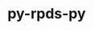 ---
title: "py-rpds-py"
layout: cache
categories: [package, develop-2025-04-27]
meta: {"compilers": ["none"], "num_specs": 10, "num_specs_by_stack": {"data-vis-sdk": 1, "e4s": 4, "e4s-neoverse-v2": 3, "radiuss": 2, "root": 10}, "oss": ["ubuntu18.04", "ubuntu20.04", "ubuntu22.04"], "platforms": ["linux"], "stacks": ["data-vis-sdk", "e4s", "e4s-neoverse-v2", "radiuss", "root"], "targets": ["neoverse_v2", "x86_64_v3"], "versions": ["0.20.0"]}
spec_details: [{"compiler": "none", "hash": "5s6wui6nc6cfjpwlpm3fntjupjux7nph", "os": "ubuntu22.04", "platform": "linux", "size": "-", "stacks": ["e4s", "root"], "target": "x86_64_v3", "variants": ["build_system=python_pip"], "versions": ["0.20.0"]}, {"compiler": "none", "hash": "5tch76wgevjdcnr6c4drmvrp6ectbfal", "os": "ubuntu22.04", "platform": "linux", "size": "-", "stacks": ["e4s-neoverse-v2", "root"], "target": "neoverse_v2", "variants": ["build_system=python_pip"], "versions": ["0.20.0"]}, {"compiler": "none", "hash": "5zj342rnlecuimltbu4xd5bzfw54z7uy", "os": "ubuntu22.04", "platform": "linux", "size": "-", "stacks": ["e4s", "root"], "target": "x86_64_v3", "variants": ["build_system=python_pip"], "versions": ["0.20.0"]}, {"compiler": "none", "hash": "72cczli7zahckuut5l6vdwe32nn6kewu", "os": "ubuntu18.04", "platform": "linux", "size": "-", "stacks": ["radiuss", "root"], "target": "x86_64_v3", "variants": ["build_system=python_pip"], "versions": ["0.20.0"]}, {"compiler": "none", "hash": "cpanpepuv4xsdwgm3h3iw2uqmbtlwq3t", "os": "ubuntu22.04", "platform": "linux", "size": "-", "stacks": ["e4s-neoverse-v2", "root"], "target": "neoverse_v2", "variants": ["build_system=python_pip"], "versions": ["0.20.0"]}, {"compiler": "none", "hash": "e2u4npzyfp6hxde3rqq2cbjo5gogj4od", "os": "ubuntu20.04", "platform": "linux", "size": "-", "stacks": ["data-vis-sdk", "root"], "target": "x86_64_v3", "variants": ["build_system=python_pip"], "versions": ["0.20.0"]}, {"compiler": "none", "hash": "gz33yirxexcn4os476wzxftdy4odzwwi", "os": "ubuntu22.04", "platform": "linux", "size": "-", "stacks": ["e4s-neoverse-v2", "root"], "target": "neoverse_v2", "variants": ["build_system=python_pip"], "versions": ["0.20.0"]}, {"compiler": "none", "hash": "kjc7suo24blgmj6nje4yl53okmfpk55r", "os": "ubuntu18.04", "platform": "linux", "size": "-", "stacks": ["radiuss", "root"], "target": "x86_64_v3", "variants": ["build_system=python_pip"], "versions": ["0.20.0"]}, {"compiler": "none", "hash": "s5twippm3hhf33aauv3yhihd5ujwe5zm", "os": "ubuntu22.04", "platform": "linux", "size": "-", "stacks": ["e4s", "root"], "target": "x86_64_v3", "variants": ["build_system=python_pip"], "versions": ["0.20.0"]}, {"compiler": "none", "hash": "zmlkowl6x5gwgftgok7czqjngrwabd7k", "os": "ubuntu22.04", "platform": "linux", "size": "-", "stacks": ["e4s", "root"], "target": "x86_64_v3", "variants": ["build_system=python_pip"], "versions": ["0.20.0"]}]
---